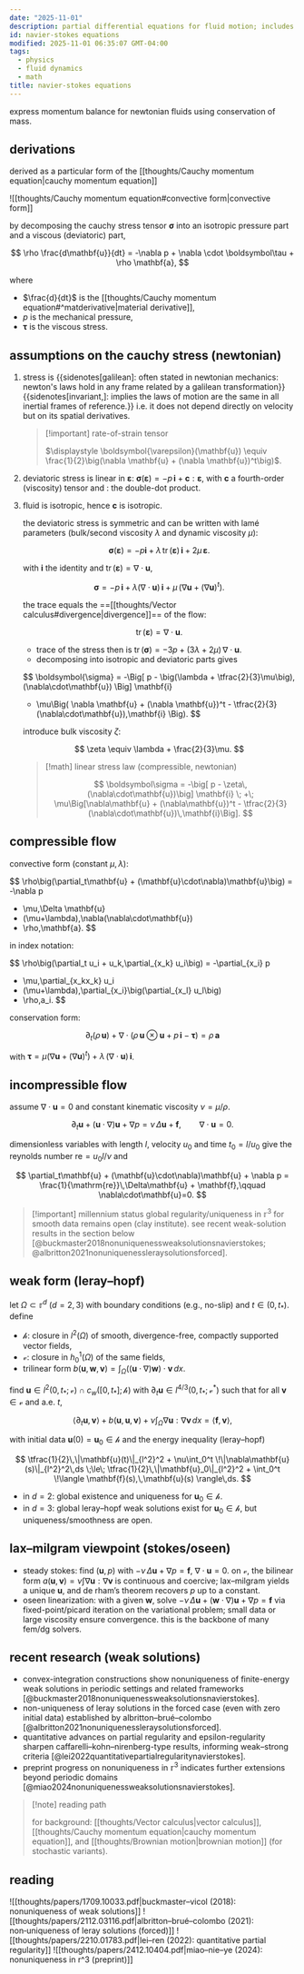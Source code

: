 ```yaml
---
date: "2025-11-01"
description: partial differential equations for fluid motion; includes weak and lax–milgram forms. one of seven $1m$ clay millennium problems in mathematics.
id: navier-stokes equations
modified: 2025-11-01 06:35:07 GMT-04:00
tags:
  - physics
  - fluid dynamics
  - math
title: navier-stokes equations
---
```


express momentum balance for newtonian fluids using conservation of mass.

## derivations

derived as a particular form of the [[thoughts/Cauchy momentum equation|cauchy momentum equation]]

![[thoughts/Cauchy momentum equation#convective form|convective form]]

by decomposing the cauchy stress tensor $\boldsymbol\sigma$ into an isotropic pressure part and a viscous (deviatoric) part,

$$
\rho \frac{d\mathbf{u}}{dt} = -\nabla p + \nabla \cdot \boldsymbol\tau + \rho \mathbf{a},
$$

where

- $\frac{d}{dt}$ is the [[thoughts/Cauchy momentum equation#^matderivative|material derivative]],
- $p$ is the mechanical pressure,
- $\boldsymbol\tau$ is the viscous stress.

## assumptions on the cauchy stress (newtonian)

1. stress is {{sidenotes[galilean]: often stated in newtonian mechanics: newton's laws hold in any frame related by a galilean transformation}} {{sidenotes[invariant,]: implies the laws of motion are the same in all inertial frames of reference.}} i.e. it does not depend directly on velocity but on its spatial derivatives.

   > [!important] rate-of-strain tensor
   >
   > $\displaystyle \boldsymbol{\varepsilon}(\mathbf{u}) \equiv \frac{1}{2}\big(\nabla \mathbf{u} + (\nabla \mathbf{u})^t\big)$.

2. deviatoric stress is linear in $\boldsymbol{\varepsilon}$: $\boldsymbol\sigma(\boldsymbol{\varepsilon}) = -p\,\mathbf{i} + \mathbf{c} : \boldsymbol{\varepsilon}$, with $\mathbf{c}$ a fourth-order (viscosity) tensor and $:$ the double-dot product.

3. fluid is isotropic, hence $\mathbf{c}$ is isotropic.

   the deviatoric stress is symmetric and can be written with lamé parameters (bulk/second viscosity $\lambda$ and dynamic viscosity $\mu$):

   $$
   \boldsymbol\sigma(\boldsymbol{\varepsilon}) = -p \mathbf{i} + \lambda\, \operatorname{tr}(\boldsymbol{\varepsilon})\, \mathbf{i} + 2\mu\, \boldsymbol{\varepsilon}.
   $$

   with $\mathbf{i}$ the identity and $\operatorname{tr}(\boldsymbol{\varepsilon}) = \nabla\cdot\mathbf{u}$,

   $$
   \boldsymbol\sigma = -p\,\mathbf{i} + \lambda (\nabla \cdot \mathbf{u})\,\mathbf{i} + \mu\,\big(\nabla \mathbf{u} + (\nabla \mathbf{u})^t\big).
   $$

   the trace equals the ==[[thoughts/Vector calculus#divergence|divergence]]== of the flow:

   $$
   \operatorname{tr}(\boldsymbol{\varepsilon}) = \nabla \cdot \mathbf{u}.
   $$
   - trace of the stress then is $\operatorname{tr}(\boldsymbol\sigma) = -3p + (3\lambda+2\mu)\,\nabla\cdot\mathbf{u}$.
   - decomposing into isotropic and deviatoric parts gives

   $$
   \boldsymbol{\sigma} = -\Big[ p - \big(\lambda + \tfrac{2}{3}\mu\big)\,(\nabla\cdot\mathbf{u}) \Big] \mathbf{i}
   + \mu\Big( \nabla \mathbf{u} + (\nabla \mathbf{u})^t - \tfrac{2}{3}(\nabla\cdot\mathbf{u})\,\mathbf{i} \Big).
   $$

   introduce bulk viscosity $\zeta$:

   $$
   \zeta \equiv \lambda + \frac{2}{3}\mu.
   $$

   > [!math] linear stress law (compressible, newtonian)
   >
   > $$
   > \boldsymbol\sigma = -\big[ p - \zeta\,(\nabla\cdot\mathbf{u})\big] \mathbf{i}
   > \; +\; \mu\Big[\nabla\mathbf{u} + (\nabla\mathbf{u})^t - \tfrac{2}{3}(\nabla\cdot\mathbf{u})\,\mathbf{i}\Big].
   > $$

## compressible flow

convective form (constant $\mu,\,\lambda$):

$$
\rho\big(\partial_t\mathbf{u} + (\mathbf{u}\cdot\nabla)\mathbf{u}\big)
= -\nabla p
+ \mu\,\Delta \mathbf{u}
+ (\mu+\lambda)\,\nabla(\nabla\cdot\mathbf{u})
+ \rho\,\mathbf{a}.
$$

in index notation:

$$
\rho\big(\partial_t u_i + u_k\,\partial_{x_k} u_i\big)
= -\partial_{x_i} p
+ \mu\,\partial_{x_kx_k} u_i
+ (\mu+\lambda)\,\partial_{x_i}\big(\partial_{x_l} u_l\big)
+ \rho\,a_i.
$$

conservation form:

$$
\partial_t(\rho\,\mathbf{u}) + \nabla\cdot\big(\rho\,\mathbf{u}\otimes\mathbf{u} + p\,\mathbf{i} - \boldsymbol\tau\big) = \rho\,\mathbf{a}
$$

with $\boldsymbol\tau = \mu\big(\nabla\mathbf{u}+(\nabla\mathbf{u})^t\big)+\lambda\,(\nabla\cdot\mathbf{u})\,\mathbf{i}$.

## incompressible flow

assume $\nabla\cdot\mathbf{u}=0$ and constant kinematic viscosity $\nu = \mu/\rho$.

$$
\partial_t\mathbf{u} + (\mathbf{u}\cdot\nabla)\mathbf{u} + \nabla p = \nu\,\Delta\mathbf{u} + \mathbf{f},\qquad \nabla\cdot\mathbf{u}=0.
$$

dimensionless variables with length $l$, velocity $u_0$ and time $t_0=l/u_0$ give the reynolds number $\mathrm{re}=u_0 l/\nu$ and

$$
\partial_t\mathbf{u} + (\mathbf{u}\cdot\nabla)\mathbf{u} + \nabla p = \frac{1}{\mathrm{re}}\,\Delta\mathbf{u} + \mathbf{f},\qquad \nabla\cdot\mathbf{u}=0.
$$

> [!important] millennium status
> global regularity/uniqueness in $\mathbb{r}^3$ for smooth data remains open (clay institute). see recent weak-solution results in the section below [@buckmaster2018nonuniquenessweaksolutionsnavierstokes; @albritton2021nonuniquenessleraysolutionsforced].

## weak form (leray–hopf)

let $\Omega\subset\mathbb{r}^d$ ($d=2,3$) with boundary conditions (e.g., no-slip) and $t\in(0,t_*)$. define

- $\mathcal{h}$: closure in $l^2(\Omega)$ of smooth, divergence-free, compactly supported vector fields,
- $\mathcal{v}$: closure in $h^1_0(\Omega)$ of the same fields,
- trilinear form $b(\mathbf{u},\mathbf{w},\mathbf{v})=\int_\Omega ((\mathbf{u}\cdot\nabla)\mathbf{w})\cdot\mathbf{v}\,dx$.

find $\mathbf{u}\in l^2(0,t_*;\mathcal{v})\cap c_w([0,t_*];\mathcal{h})$ with $\partial_t\mathbf{u}\in l^{4/3}(0,t_*;\mathcal{v}^*)$ such that for all $\mathbf{v}\in\mathcal{v}$ and a.e. $t$,

$$
\langle \partial_t \mathbf{u},\,\mathbf{v} \rangle + b(\mathbf{u},\mathbf{u},\mathbf{v}) + \nu\int_\Omega \nabla\mathbf{u} : \nabla\mathbf{v}\,dx = \langle \mathbf{f},\,\mathbf{v} \rangle,
$$

with initial data $\mathbf{u}(0)=\mathbf{u}_0\in\mathcal{h}$ and the energy inequality (leray–hopf)

$$
\tfrac{1}{2}\,\|\mathbf{u}(t)\|_{l^2}^2 + \nu\int_0^t \!\|\nabla\mathbf{u}(s)\|_{l^2}^2\,ds \;\le\; \tfrac{1}{2}\,\|\mathbf{u}_0\|_{l^2}^2 + \int_0^t \!\langle \mathbf{f}(s),\,\mathbf{u}(s) \rangle\,ds.
$$

- in $d=2$: global existence and uniqueness for $\mathbf{u}_0\in\mathcal{h}$.
- in $d=3$: global leray–hopf weak solutions exist for $\mathbf{u}_0\in\mathcal{h}$, but uniqueness/smoothness are open.

## lax–milgram viewpoint (stokes/oseen)

- steady stokes: find $(\mathbf{u},p)$ with $-\nu\,\Delta\mathbf{u}+\nabla p=\mathbf{f}$, $\nabla\cdot\mathbf{u}=0$. on $\mathcal{v}$, the bilinear form $a(\mathbf{u},\mathbf{v})=\nu\int \nabla\mathbf{u}:\nabla\mathbf{v}$ is continuous and coercive; lax–milgram yields a unique $\mathbf{u}$, and de rham’s theorem recovers $p$ up to a constant.
- oseen linearization: with a given $\mathbf{w}$, solve $-\nu\,\Delta\mathbf{u}+ (\mathbf{w}\cdot\nabla)\mathbf{u}+\nabla p=\mathbf{f}$ via fixed-point/picard iteration on the variational problem; small data or large viscosity ensure convergence. this is the backbone of many fem/dg solvers.

## recent research (weak solutions)

- convex-integration constructions show nonuniqueness of finite-energy weak solutions in periodic settings and related frameworks [@buckmaster2018nonuniquenessweaksolutionsnavierstokes].
- non-uniqueness of leray solutions in the forced case (even with zero initial data) established by albritton–brué–colombo [@albritton2021nonuniquenessleraysolutionsforced].
- quantitative advances on partial regularity and epsilon-regularity sharpen caffarelli–kohn–nirenberg-type results, informing weak–strong criteria [@lei2022quantitativepartialregularitynavierstokes].
- preprint progress on nonuniqueness in $\mathbb{r}^3$ indicates further extensions beyond periodic domains [@miao2024nonuniquenessweaksolutionsnavierstokes].

> [!note] reading path
>
> for background: [[thoughts/Vector calculus|vector calculus]], [[thoughts/Cauchy momentum equation|cauchy momentum equation]], and [[thoughts/Brownian motion|brownian motion]] (for stochastic variants).

## reading

![[thoughts/papers/1709.10033.pdf|buckmaster–vicol (2018): nonuniqueness of weak solutions]]
![[thoughts/papers/2112.03116.pdf|albritton–brué–colombo (2021): non‑uniqueness of leray solutions (forced)]]
![[thoughts/papers/2210.01783.pdf|lei–ren (2022): quantitative partial regularity]]
![[thoughts/papers/2412.10404.pdf|miao–nie–ye (2024): nonuniqueness in r^3 (preprint)]]
